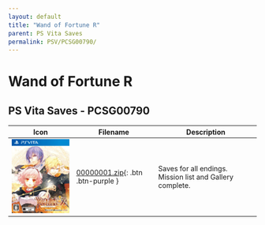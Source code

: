 ```yaml
---
layout: default
title: "Wand of Fortune R"
parent: PS Vita Saves
permalink: PSV/PCSG00790/
---
```

# Wand of Fortune R

## PS Vita Saves - PCSG00790

| Icon | Filename | Description |
|------|----------|-------------|
| ![Wand of Fortune R](icon0.png) | [00000001.zip](00000001.zip){: .btn .btn-purple } | Saves for all endings. Mission list and Gallery complete.  |
